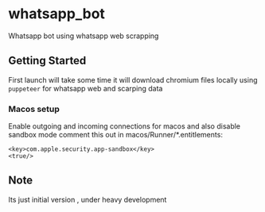 # whatsapp_bot

Whatsapp bot using whatsapp web scrapping

## Getting Started

First launch will take some time
it will download chromium files locally
using `puppeteer` for whatsapp web and scarping data

### Macos setup

Enable outgoing and incoming connections for macos
and also disable sandbox mode comment this out in macos/Runner/\*.entitlements:

```
<key>com.apple.security.app-sandbox</key>
<true/>
```

## Note

Its just initial version , under heavy development
